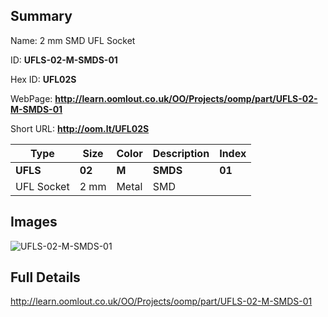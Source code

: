 

## Summary
 
Name: 2 mm SMD UFL Socket

ID: __UFLS-02-M-SMDS-01__

Hex ID: __UFL02S__

WebPage: __http://learn.oomlout.co.uk/OO/Projects/oomp/part/UFLS-02-M-SMDS-01__

Short URL: __http://oom.lt/UFL02S__


| Type   | Size   | Color   | Description   | Index   |    
| ----- | ------   | ------   | -----   | ----   |    
| __UFLS__   					| __02__   					| __M__    						| __SMDS__    					| __01__ |    
| UFL Socket		| 2 mm	| Metal		| SMD	| 	|

## Images
![UFLS-02-M-SMDS-01](http://oomlout.com/oomp-gen/parts/UFLS-02-M-SMDS-01/UFLS-02-M-SMDS-01_420.jpg)

## Full Details

 http://learn.oomlout.co.uk/OO/Projects/oomp/part/UFLS-02-M-SMDS-01

